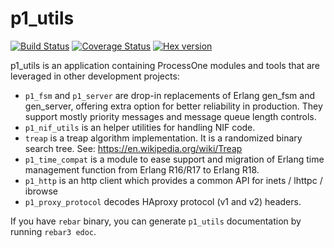 # p1_utils

[![Build Status](https://travis-ci.org/processone/p1_utils.svg?branch=master)](https://travis-ci.org/processone/p1_utils) [![Coverage Status](https://coveralls.io/repos/processone/p1_utils/badge.svg?branch=master&service=github)](https://coveralls.io/github/processone/p1_utils?branch=master) [![Hex version](https://img.shields.io/hexpm/v/p1_utils.svg "Hex version")](https://hex.pm/packages/p1_utils)

p1_utils is an application containing ProcessOne modules and tools that are leveraged in other development projects:

* `p1_fsm` and `p1_server` are drop-in replacements of Erlang gen_fsm and gen_server, offering extra option for better 
  reliability in production. They support mostly priority messages and message queue length controls.
* `p1_nif_utils` is an helper utilities for handling NIF code.
* `treap` is a treap algorithm implementation. It is a randomized binary search tree. See: https://en.wikipedia.org/wiki/Treap
* `p1_time_compat` is a module to ease support and migration of Erlang
  time management function from Erlang R16/R17 to Erlang R18.
* `p1_http` is an http client which provides a common API for inets / lhttpc / ibrowse
* `p1_proxy_protocol` decodes HAproxy protocol (v1 and v2) headers.

If you have `rebar` binary, you can generate `p1_utils` documentation by running `rebar3 edoc`.
